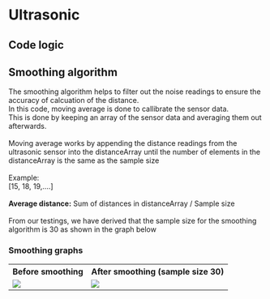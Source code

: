 # Ultrasonic
## Code logic
## Smoothing algorithm
The smoothing algorithm helps to filter out the noise readings to ensure the accuracy of calcuation of the distance.
<br>
In this code, moving average is done to callibrate the sensor data.
<br>
This is done by keeping an array of the sensor data and averaging them out afterwards.
<br><br>
Moving average works by appending the distance readings from the ultrasonic sensor into the distanceArray until the number of elements in the distanceArray is the same as the sample size
<br><br> Example:
<br>
[15, 18, 19,....]
<br><br>
<b>Average distance:</b> Sum of distances in distanceArray / Sample size
<br><br>
From our testings, we have derived that the sample size for the smoothing algorithm is 30 as shown in the graph below
### Smoothing graphs
<table>
<tr>
<th>
Before smoothing
</th>
<th>
After smoothing (sample size 30)
</th>
</tr>
<tr>
<td>
<img src=https://user-images.githubusercontent.com/112333943/204502769-818579af-8979-4dae-8e0a-8a508e683eb0.png>
</td>
<td>
<img src=https://user-images.githubusercontent.com/112333943/204502808-e01e0147-ee1a-429f-a40e-46f328430841.png>
</td>
</tr>
</table>
